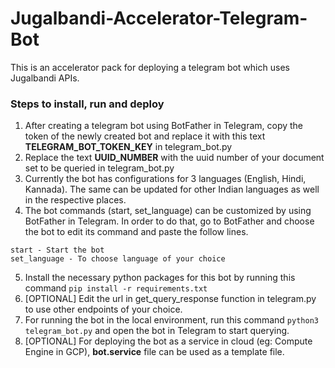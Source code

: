 # Jugalbandi-Accelerator-Telegram-Bot

This is an accelerator pack for deploying a telegram bot which uses Jugalbandi APIs.

### Steps to install, run and deploy

1. After creating a telegram bot using BotFather in Telegram, copy the token of the newly created bot and replace it with this text <b>TELEGRAM_BOT_TOKEN_KEY</b> in telegram_bot.py
2. Replace the text <b>UUID_NUMBER</b> with the uuid number of your document set to be queried in telegram_bot.py
3. Currently the bot has configurations for 3 languages (English, Hindi, Kannada). The same can be updated for other Indian languages as well in the respective places.
4. The bot commands (start, set_language) can be customized by using BotFather in Telegram. In order to do that, go to BotFather and choose the bot to edit its command and paste the follow lines.
```
start - Start the bot
set_language - To choose language of your choice
```
5. Install the necessary python packages for this bot by running this command `pip install -r requirements.txt`
6. [OPTIONAL] Edit the url in get_query_response function in telegram.py to use other endpoints of your choice.
7. For running the bot in the local environment, run this command `python3 telegram_bot.py` and open the bot in Telegram to start querying.
8. [OPTIONAL] For deploying the bot as a service in cloud (eg: Compute Engine in GCP), <b>bot.service</b> file can be used as a template file.